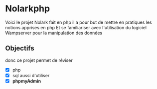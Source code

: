 ﻿# Nolarkphp
Voici le projet Nolark fait en php 
il a pour but de mettre en pratiques les notions apprises en php
Et se familiariser avec l'utilisation du logiciel Wampserver 
pour la manipulation des données
## Objectifs

donc ce projet permet de réviser
- [x] php
- [x] sql
aussi d'utiliser 
- [x] **phpmyAdmin**
